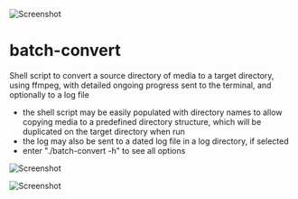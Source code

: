 ![Screenshot](https://i.imgur.com/RcrySfK.png)

# batch-convert
Shell script to convert a source directory of media to a target directory, using ffmpeg, with detailed ongoing progress sent to the terminal, and optionally to a log file
- the shell script may be easily populated with directory names to allow copying media to a predefined directory structure, which will be duplicated on the target directory when run
- the log may also be sent to a dated log file in a log directory, if selected
- enter "./batch-convert -h" to see all options

![Screenshot](https://i.imgur.com/0CzFSNS.png)

![Screenshot](https://i.imgur.com/U4K0iL3.png)
